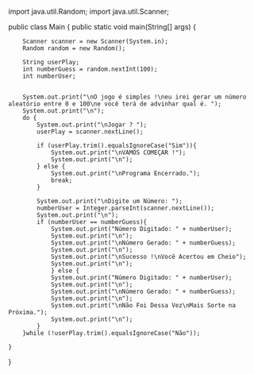 import java.util.Random;
import java.util.Scanner;

public class Main {
    public static void main(String[] args) {

        Scanner scanner = new Scanner(System.in);
        Random random = new Random();

        String userPlay;
        int numberGuess = random.nextInt(100);
        int numberUser;


        System.out.print("\nO jogo é simples !\neu irei gerar um número aleatório entre 0 e 100\ne você terá de advinhar qual é. ");
        System.out.print("\n");
        do {
            System.out.print("\nJogar ? ");
            userPlay = scanner.nextLine();

            if (userPlay.trim().equalsIgnoreCase("Sim")){
                System.out.print("\nVAMOS COMEÇAR !");
                System.out.print("\n");
            } else {
                System.out.print("\nPrograma Encerrado.");
                break;
            }

            System.out.print("\nDigite um Número: ");
            numberUser = Integer.parseInt(scanner.nextLine());
            System.out.print("\n");
            if (numberUser == numberGuess){
                System.out.print("Número Digitado: " + numberUser);
                System.out.print("\n");
                System.out.print("\nNúmero Gerado: " + numberGuess);
                System.out.print("\n");
                System.out.print("\nSucesso !\nVocê Acertou em Cheio");
                System.out.print("\n");
                } else {
                System.out.print("Número Digitado: " + numberUser);
                System.out.print("\n");
                System.out.print("\nNúmero Gerado: " + numberGuess);
                System.out.print("\n");
                System.out.print("\nNão Foi Dessa Vez\nMais Sorte na Próxima.");
                System.out.print("\n");
            }
        }while (!userPlay.trim().equalsIgnoreCase("Não"));

    }
}
